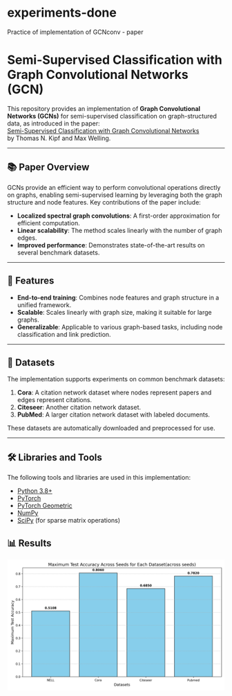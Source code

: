 # experiments-done
 Practice of implementation of GCNconv - paper
 # Semi-Supervised Classification with Graph Convolutional Networks (GCN)

This repository provides an implementation of **Graph Convolutional Networks (GCNs)** for semi-supervised classification on graph-structured data, as introduced in the paper:  
[Semi-Supervised Classification with Graph Convolutional Networks](https://doi.org/10.48550/arXiv.1609.02907)  
by Thomas N. Kipf and Max Welling.

---

## 📚 Paper Overview

GCNs provide an efficient way to perform convolutional operations directly on graphs, enabling semi-supervised learning by leveraging both the graph structure and node features. Key contributions of the paper include:
- **Localized spectral graph convolutions**: A first-order approximation for efficient computation.
- **Linear scalability**: The method scales linearly with the number of graph edges.
- **Improved performance**: Demonstrates state-of-the-art results on several benchmark datasets.

---

## 🚀 Features

- **End-to-end training**: Combines node features and graph structure in a unified framework.
- **Scalable**: Scales linearly with graph size, making it suitable for large graphs.
- **Generalizable**: Applicable to various graph-based tasks, including node classification and link prediction.

---

## 📂 Datasets

The implementation supports experiments on common benchmark datasets:
1. **Cora**: A citation network dataset where nodes represent papers and edges represent citations.
2. **Citeseer**: Another citation network dataset.
3. **PubMed**: A larger citation network dataset with labeled documents.

These datasets are automatically downloaded and preprocessed for use.

---

## 🛠 Libraries and Tools

The following tools and libraries are used in this implementation:
- [Python 3.8+](https://www.python.org/)
- [PyTorch](https://pytorch.org/)
- [PyTorch Geometric](https://pytorch-geometric.readthedocs.io/)
- [NumPy](https://numpy.org/)
- [SciPy](https://scipy.org/) (for sparse matrix operations)

## 📊 Results

![Maximum Test Accuracy Across Seeds for Each Dataset](best_accuracy_per_dataset_across_seeds.png)

